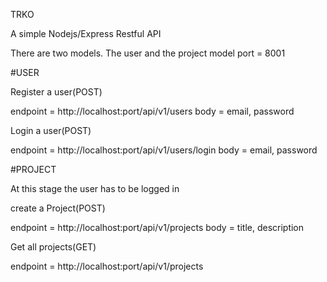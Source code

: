 TRKO

A simple Nodejs/Express Restful API

There are two models. The user and the project model
port = 8001

#USER

Register a user(POST)

endpoint = http://localhost:port/api/v1/users
body = email, password

Login a user(POST)

endpoint = http://localhost:port/api/v1/users/login
body = email, password

#PROJECT

At this stage the user has to be logged in

create a Project(POST)

endpoint = http://localhost:port/api/v1/projects
body = title, description

Get all projects(GET)

endpoint = http://localhost:port/api/v1/projects




